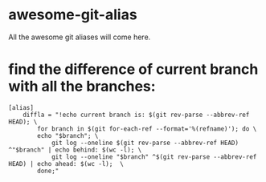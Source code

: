 # awesome-git-alias
All the awesome git aliases will come here.

# find the difference of current branch with all the branches:

    [alias]
    	diffla = "!echo current branch is: $(git rev-parse --abbrev-ref HEAD); \
    		for branch in $(git for-each-ref --format='%(refname)'); do \
    		echo "$branch"; \
    			git log --oneline $(git rev-parse --abbrev-ref HEAD) ^"$branch" | echo behind: $(wc -l); \
    			git log --oneline "$branch" ^$(git rev-parse --abbrev-ref HEAD) | echo ahead: $(wc -l);  \
    		done;"

